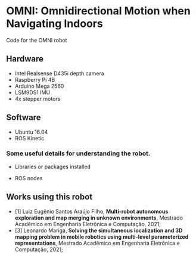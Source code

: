 # OMNI: Omnidirectional Motion when Navigating Indoors 

Code for the OMNI robot

## Hardware
- Intel Realsense D435i depth camera
- Raspberry Pi 4B
- Arduino Mega 2560
- LSM9DS1 IMU
- 4x stepper motors
## Software
- Ubuntu 16.04
- ROS Kinetic

### Some useful details for understanding the robot.

- Libraries or packages installed
    
- ROS nodes

## Works using this robot
- [1] Luiz Eugênio Santos Araújo Filho, **Multi-robot autonomous exploration and map merging in unknown environments**, Mestrado Acadêmico em Engenharia Eletrônica e Computação, 2021;
- [3] Leonardo Mariga, **Solving the simultaneous localization and 3D mapping problem in mobile robotics using multi-level parameterized representations**, Mestrado Acadêmico em Engenharia Eletrônica e Computação, 2021;